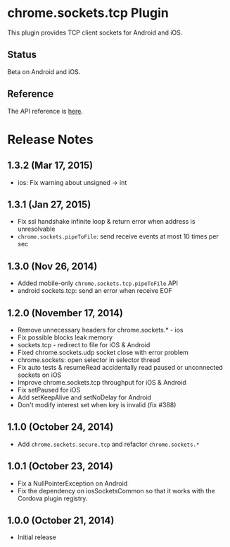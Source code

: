 # chrome.sockets.tcp Plugin

This plugin provides TCP client sockets for Android and iOS.

## Status

Beta on Android and iOS.

## Reference

The API reference is [here](https://developer.chrome.com/apps/sockets_tcp).

# Release Notes

## 1.3.2 (Mar 17, 2015)
* ios: Fix warning about unsigned -> int

## 1.3.1 (Jan 27, 2015)
* Fix ssl handshake infinite loop & return error when address is unresolvable
* `chrome.sockets.pipeToFile`: send receive events at most 10 times per sec

## 1.3.0 (Nov 26, 2014)
* Added mobile-only `chrome.sockets.tcp.pipeToFile` API
* android sockets.tcp: send an error when receive EOF

## 1.2.0 (November 17, 2014)
* Remove unnecessary headers for chrome.sockets.* - ios
* Fix possible blocks leak memory
* sockets.tcp - redirect to file for iOS & Android
* Fixed chrome.sockets.udp socket close with error problem
* chrome.sockets: open selector in selector thread
* Fix auto tests & resumeRead accidentally read paused or unconnected sockets on iOS
* Improve chrome.sockets.tcp throughput for iOS & Android
* Fix setPaused for iOS
* Add setKeepAlive and setNoDelay for Android
* Don't modify interest set when key is invalid (fix #388)

## 1.1.0 (October 24, 2014)
* Add `chrome.sockets.secure.tcp` and refactor `chrome.sockets.*`

## 1.0.1 (October 23, 2014)
* Fix a NullPointerException on Android
* Fix the dependency on iosSocketsCommon so that it works with the Cordova plugin registry.

## 1.0.0 (October 21, 2014)
* Initial release
